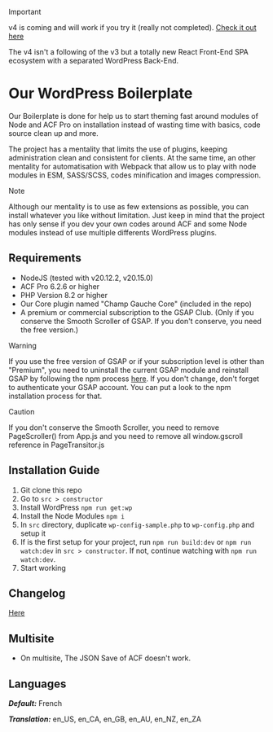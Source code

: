 > [!IMPORTANT]
> v4 is coming and will work if you try it (really not completed). [Check it out here](https://github.com/studiochampgauche/wordpress-boilerplate/tree/v4.0)
>
> The v4 isn't a following of the v3 but a totally new React Front-End SPA ecosystem with a separated WordPress Back-End.


# Our WordPress Boilerplate

Our Boilerplate is done for help us to start theming fast around modules of Node and ACF Pro on installation instead of wasting time with basics, code source clean up and more.

The project has a mentality that limits the use of plugins, keeping administration clean and consistent for clients. At the same time, an other mentality for automatisation with Webpack that allow us to play with node modules in ESM, SASS/SCSS, codes minification and images compression.


> [!NOTE]
> Although our mentality is to use as few extensions as possible, you can install whatever you like without limitation. Just keep in mind that the project has only sense if you dev your own codes around ACF and some Node modules instead of use multiple differents WordPress plugins.


## Requirements

- NodeJS (tested with v20.12.2, v20.15.0)
- ACF Pro 6.2.6 or higher
- PHP Version 8.2 or higher
- Our Core plugin named "Champ Gauche Core" (included in the repo)
- A premium or commercial subscription to the GSAP Club. (Only if you conserve the Smooth Scroller of GSAP. If you don't conserve, you need the free version.)

> [!WARNING]  
> If you use the free version of GSAP or if your subscription level is other than "Premium", you need to uninstall the current GSAP module and reinstall GSAP by following the npm process [here](https://gsap.com/docs/v3/Installation/). If you don't change, don't forget to authenticate your GSAP account. You can put a look to the npm installation process for that.

> [!CAUTION]
> If you don't conserve the Smooth Scroller, you need to remove PageScroller() from App.js and you need to remove all window.gscroll reference in PageTransitor.js


## Installation Guide

1. Git clone this repo
2. Go to `src > constructor`
3. Install WordPress `npm run get:wp`
4. Install the Node Modules `npm i`
5. In `src` directory, duplicate `wp-config-sample.php` to `wp-config.php` and setup it
6. If is the first setup for your project, run `npm run build:dev` or `npm run watch:dev` in `src > constructor`. If not, continue watching with `npm run watch:dev`.
7. Start working


## Changelog

[Here](https://github.com/studiochampgauche/wordpress-boilerplate/blob/master/CHANGELOG.md)


## Multisite

- On multisite, The JSON Save of ACF doesn't work.


## Languages

***Default:*** French

***Translation:*** en_US, en_CA, en_GB, en_AU, en_NZ, en_ZA
